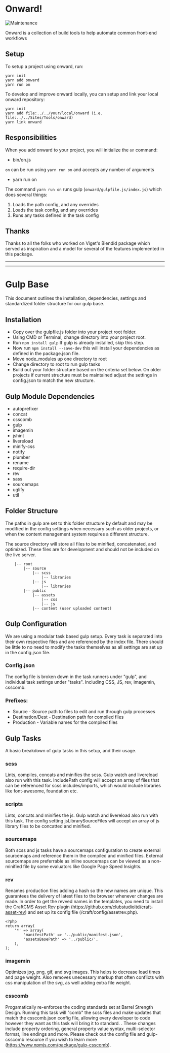 # Onward!

![Maintenance](https://img.shields.io/maintenance/no/2017)

Onward is a collection of build tools to help automate common front-end workflows

## Setup

To setup a project using onward, run:

```
yarn init
yarn add onward
yarn run on
```

To develop and improve onward locally, you can setup and link your local onward repository:

```
yarn init
yarn add file:../../your/local/onward (i.e. file:../../Sites/Tools/onward)
yarn link onward
```

## Responsibilities

When you add onward to your project, you will initialize the `on` command:

- bin/on.js

`on` can be run using `yarn run on` and accepts any number of arguments

- yarn run on <arguments>

The command `yarn run on` runs gulp (`onward/gulpfile.js/index.js`) which does several things:

1. Loads the path config, and any overrides
2. Loads the task config, and any overrides
3. Runs any tasks defined in the task config










## Thanks

Thanks to all the folks who worked on Viget's Blendid package which served as inspiration and a model for several of the features implemented in this package.



------------------------------------------------------------
------------------------------------------------------------

# Gulp Base

This document outlines the installation, dependencies, settings and standardized folder structure for our gulp base.

## Installation

- Copy over the gulpfile.js folder into your project root folder.
- Using CMD or Terminal, change directory into your project root.
- Run `npm install gulp` If gulp is already installed, skip this step.
- Now run `npm install --save-dev` this will install your
   dependencies as defined in the package.json file.
- Move node_modules up one directory to root
- Change directory to root to run gulp tasks
- Build out your folder structure based on the criteria set below. On older projects if
current structure must be maintained adjust the settings in config.json to match the new structure.


## Gulp Module Dependencies

- autoprefixer
- concat
- csscomb
- gulp
- imagemin
- jshint
- livereload
- minify-css
- notify
- plumber
- rename
- require-dir
- rev
- sass
- sourcemaps
- uglify
- util


## Folder Structure

The paths in gulp are set to this folder structure by default and
may be modified in the config settings when necessary such as older projects,
or when the content management system requires a different structure.

The source directory will store all files to be minified, concatenated, and optimized.
These files are for development and should not be included on the
live server.

```
	|-- root
		|-- source
			|-- scss
				|-- libraries
			|-- js
				|-- libraries
		|-- public
			|-- assets
				|-- css
				|-- js
			|-- content (user uploaded content)
```


## Gulp Configuration

We are using a modular task based gulp setup. Every task is separated into their own respective files and are referenced by the index file. There should be little to no need to modify the tasks themselves as all settings are set up in the config.json file.

### Config.json

The config file is broken down in the task runners under "gulp", and individual task settings under "tasks". Including CSS, JS, rev, imagemin, csscomb.

### Prefixes:

- Source - Source path to files to edit and run through gulp processes
- Destination/Dest - Destination path for compiled files
- Production - Variable names for the compiled files


## Gulp Tasks

A basic breakdown of gulp tasks in this setup, and their usage.

### scss

Lints, compiles, concats and minifies the scss.  Gulp watch and livereload also run with this task. IncludePath config will accept an array of files that can be referenced for scss includes/imports, which would include libraries like font-awesome, foundation etc.

### scripts

Lints, concats and minifies the js.  Gulp watch and livereload also run with this task. The config setting jsLibrarySourceFiles will accept an array of js library files to be concatted and minified.

### sourcemaps

Both scss and js tasks have a sourcemaps configuration to create external sourcemaps and reference them in the compiled and minified files. External sourcemaps are preferrable as inline sourcemaps can be viewed as a non-minified file by some evaluators like Google Page Speed Insights.

### rev

Renames production files adding a hash so the new names are unique. This guarantees the delivery of latest files to the browser whenever changes are made.
In order to get the revved names in the templates, you need to install the  CraftCMS Asset Rev plugin
(https://github.com/clubstudioltd/craft-asset-rev) and set up its config file (/craft/config/assetrev.php).

```
<?php
return array(
	'*' => array(
		'manifestPath' => '../public/manifest.json',
		'assetsBasePath' => '../public/',
	),
);
```

### imagemin

Optimizes jpg, png, gif, and svg images. This helps to decrease load times and page weight. Also removes unecessary markup that often conflicts with css manipulation of the svg, as well adding extra file weight.

### csscomb

Progamatically re-enforces the coding standards set at Barrel Strength Design. Running this task will "comb" the scss files and make updates that match the csscomb.json config file, allowing every developer to code however they want as this task will bring it to standard.
. These changes include property ordering, general property value syntax, multi-selector format, line endings and more. Please check out the config file and gulp-csscomb resource if you wish to learn more (https://www.npmjs.com/package/gulp-csscomb).


